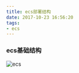 ```yaml
---
title: ecs部署结构
date: 2017-10-23 16:56:20
tags: 
- ecs
---
```




### ecs基础结构

![ecs](http://ob5tof7al.bkt.clouddn.com/17-10-23/21074412.jpg)